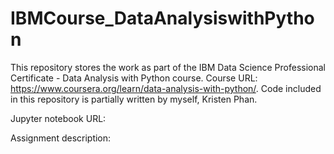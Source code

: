 # IBMCourse_DataAnalysiswithPython
This repository stores the work as part of the IBM Data Science Professional Certificate - Data Analysis with Python course. Course URL: https://www.coursera.org/learn/data-analysis-with-python/. Code included in this repository is partially written by myself, Kristen Phan.

Jupyter notebook URL:

Assignment description:
